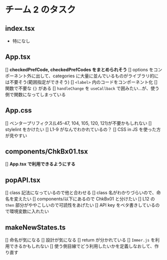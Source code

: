 # チーム 2 のタスク

## index.tsx

- 特になし

## App.tsx

[] **checkedPrefCode, checkedPrefCodes をまとめられそう**
[] options をコンポーネント外に出して、categories に大量に並んでいるものがライブラリ的には不要そう(範囲指定ができそう)
[] `<label>` 内のコードをコンポーネント化
[] 関数で不要な `{}` がある
[] `handleChange` を `useCallback` で囲みたい...が、使う側で関数になってしまっている

## App.css

[] ベンタープリフィクス(L45-47, 104, 105, 120, 121)が不要かもしれない
[] stylelint をかけたい
[] L1-9 がなんでわかれているの？
[] CSS in JS を使った方が見やすい

## components/ChkBx01.tsx

[] **App.tsx で利用できるようにする**

## popAPI.tsx

[] class 記法になっているので他と合わせる
[] class 名がわかりづらいので、命名を変えたい
[] components/以下にあるので ChkBx01 と分けたい
[] L12 の `then` 部分がややこしいので可読性をあげたい
[] API key をベタ書きしているので環境変数に入れたい

## makeNewStates.ts

[] 命名が気になる
[] 設計が気になる
[] return が分かれている
[] `Immer.js` を利用できるかもしれない
[] 使う側目線でどう利用したいかを定義しなおして、作り直す
